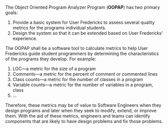 The Object Oriented Program Analyzer Program (**OOPAP**) has two primary goals:

  1. Provide a basic system for User Fredericks to assess several quality metrics for the programs individual students.
  1. Design the system so that it can be extended based on User Fredericks’ experience.

The OOPAP shall be a software tool to calculate metrics to help User Fredericks guide student programmers by determining the characteristics of the programs they develop.  For example:

  1. LOC—a metric for the size of a program
  1. Comments—a metric for the percent of comment or commented lines
  1. Class counts—a metric for the number of classes in a program
  1. Variable counts—a metric for the number of variables in a program, class
  1. …

Therefore, these metrics may be of value to Software Engineers when they design programs and later when they seek to modify, extend, or improve them.  With the aid of these metrics, engineers and teams can identify components that are likely to have design problems and fix those problems.
